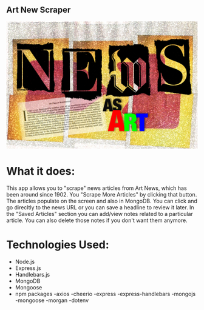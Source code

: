 ## Art New Scraper

![](public/images/newspaper.png)

# What it does:

This app allows you to "scrape" news articles from Art News, which has been around since 1902.  You "Scrape More Articles" by clicking that button.  The articles populate on the screen and also in MongoDB.  You can click and go direcltly to the news URL or you can save a headline to review it later.  In the "Saved Articles" section you can add/view notes related to a particular article.  You can also delete those notes if you don't want them anymore.

# Technologies Used:

- Node.js
- Express.js
- Handlebars.js
- MongoDB
- Mongoose
- npm packages
   -axios
   -cheerio
   -express
   -express-handlebars
   -mongojs
   -mongoose
   -morgan
   -dotenv
 
